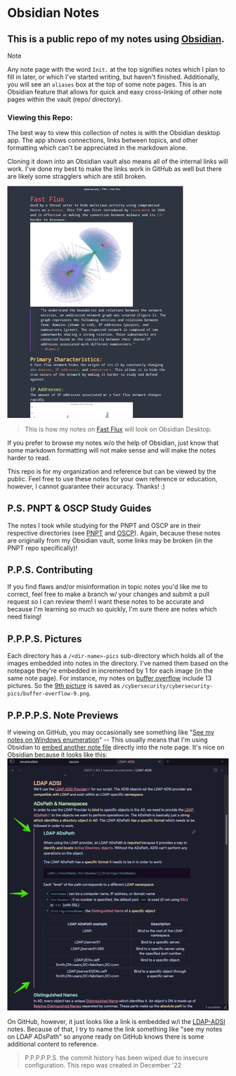 # Obsidian Notes
## This is a public repo of my notes using [Obsidian](https://obsidian.md/).
> [!NOTE]
> Any note page with the word `Init.` at the top signifies notes which I plan to fill in later, or which I've started writing, but haven't finished.
> Additionally, you will see an `aliases` box at the top of some note pages. This is an Obsidian feature that allows for quick and easy cross-linking of other note pages within the vault (repo/ directory).
### Viewing this Repo:
The best way to view this collection of notes is with the Obsidian desktop app. The app shows connections, links between topics, and other formatting which can't be appreciated in the markdown alone.

Cloning it down into an Obsidian vault also means all of the internal links will work. I've done my best to make the links work in GitHub as well but there are likely some stragglers which are still broken.

<picture>

<img src=cybersecurity/cybersecurity-pics/fast-flux-README-pic.png width="400">

</picture>
<br>

> This is how my notes on [Fast Flux](cybersecurity/TTPs/c2/fast-flux.md) will look on Obsidian Desktop.

If you prefer to browse my notes w/o the help of Obsidian, just know that some markdown formatting will not make sense and will make the notes harder to read.

This repo is for my organization and reference but can be viewed by the public. Feel free to use these notes for your own reference or education, however, I cannot guarantee their accuracy. Thanks! :)
## P.S. PNPT & OSCP Study Guides
The notes I took while studying for the PNPT and OSCP are in their respective directories (see [PNPT](PNPT/README.md) and [OSCP](OSCP/README.md)). Again, because these notes are originally from my Obsidian vault, some links may be broken (in the PNPT repo specifically)!
## P.P.S. Contributing
If you find flaws and/or misinformation in topic notes you'd like me to correct, feel free to make a branch w/ your changes and submit a pull request so I can review them! I want these notes to be accurate and because I'm learning so much so quickly, I'm sure there are notes which need fixing!
## P.P.P.S. Pictures
Each directory has a `/<dir-name>-pics` sub-directory which holds all of the images embedded into notes in the directory. I've named them based on the notepage they're embedded in incremented by 1 for each image (in the same note page). For instance, my notes on [buffer overflow](cybersecurity/TTPs/exploitation/binary-exploitation/buffer-overflow.md) include 13 pictures. So the [9th picture](cybersecurity/cybersecurity-pics/buffer-overflow-9.png) is saved as `/cybersecurity/cybersecurity-pics/buffer-overflow-9.png`.
## P.P.P.P.S. Note Previews
If viewing on GitHub, you may occasionally see something like "[See my notes on Windows enumeration](computers/windows/enumeration.md)" -- This usually means that I'm using Obsidian to [embed another note file](https://help.obsidian.md/embeds) directly into the note page. It's nice on Obsidian because it looks like this:
![](OSCP/oscp-pics/README-2.png)

On GitHub, however, it just looks like a link is embedded w/i the [LDAP-ADSI](OSCP/AD/manual-enumeration/LDAP-ADSI.md) notes. Because of that, I try to name the link something like "see my notes on LDAP ADsPath" so anyone ready on GitHub knows there is some additional content to reference.

> P.P.P.P.P.S. the commit history has been wiped due to insecure configuration. This repo was created in December '22
